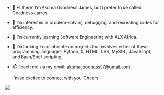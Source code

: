 - 👋 Hi there! I’m Akoma Goodness James, but I prefer to be called Goodness James.
- 👀 I’m interested in problem-solving, debugging, and recreating codes for efficiency.
- 🌱 I’m currently learning Software Engineering with ALX Africa.
- 💞️ I’m looking to collaborate on projects that involves either of these programming languages: Python, C, HTML, CSS, MySQL, JavaScript, and Bash/Shell scripting.
- 📫 Reach me via my email: akomagoodness97@gmail.com

     I'm so excited to connect with you. Cheers!
     
![](https://komarev.com/ghpvc/?username=GoodnessJames&style=plastic)
